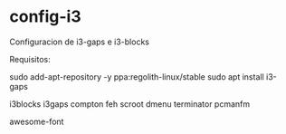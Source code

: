 # config-i3
Configuracion de i3-gaps e i3-blocks

Requisitos:

sudo add-apt-repository -y ppa:regolith-linux/stable
sudo apt install i3-gaps

i3blocks
i3gaps
compton
feh
scroot
dmenu
terminator
pcmanfm

awesome-font
